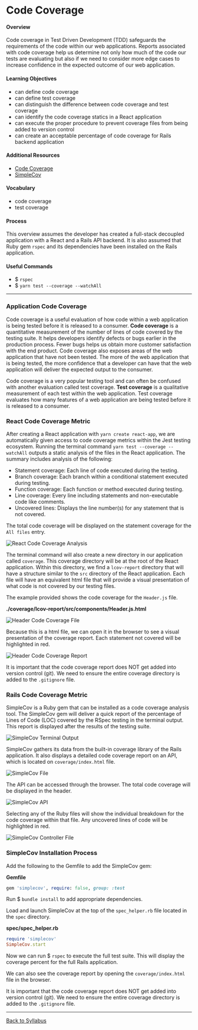 # Code Coverage

#### Overview

Code coverage in Test Driven Development (TDD) safeguards the requirements of the code within our web applications. Reports associated with code coverage help us determine not only how much of the code our tests are evaluating but also if we need to consider more edge cases to increase confidence in the expected outcome of our web application.

#### Learning Objectives

- can define code coverage
- can define test coverage
- can distinguish the difference between code coverage and test coverage
- can identify the code coverage statics in a React application
- can execute the proper procedure to prevent coverage files from being added to version control
- can create an acceptable percentage of code coverage for Rails backend application

#### Additional Resources

- [Code Coverage](https://www.baeldung.com/cs/code-coverage)
- [SimpleCov](https://www.rubydoc.info/gems/simplecov/0.22.0)

#### Vocabulary

- code coverage
- test coverage

#### Process

This overview assumes the developer has created a full-stack decoupled application with a React and a Rails API backend. It is also assumed that Ruby gem `rspec` and its dependencies have been installed on the Rails application.

#### Useful Commands

- $ `rspec`
- $ `yarn test --coverage --watchAll`

---

### Application Code Coverage

Code coverage is a useful evaluation of how code within a web application is being tested before it is released to a consumer. **Code coverage** is a quantitative measurement of the number of lines of code covered by the testing suite. It helps developers identify defects or bugs earlier in the production process. Fewer bugs helps us obtain more customer satisfaction with the end product. Code coverage also exposes areas of the web application that have not been tested. The more of the web application that is being tested, the more confidence that a developer can have that the web application will deliver the expected output to the consumer.

Code coverage is a very popular testing tool and can often be confused with another evaluation called test coverage. **Test coverage** is a qualitative measurement of each test within the web application. Test coverage evaluates how many features of a web application are being tested before it is released to a consumer.

### React Code Coverage Metric

After creating a React application with `yarn create react-app`, we are automatically given access to code coverage metrics within the Jest testing ecosystem. Running the terminal command `yarn test --coverage --watchAll` outputs a static analysis of the files in the React application. The summary includes analysis of the following:

- Statement coverage: Each line of code executed during the testing.
- Branch coverage: Each branch within a conditional statement executed during testing.
- Function coverage: Each function or method executed during testing.
- Line coverage: Every line including statements and non-executable code like comments.
- Uncovered lines: Displays the line number(s) for any statement that is not covered.

The total code coverage will be displayed on the statement coverage for the `All files` entry.

![React Code Coverage Analysis](./assets/yarn-coverage-term.png)

The terminal command will also create a new directory in our application called `coverage`. This coverage directory will be at the root of the React application. Within this directory, we find a `lcov-report` directory that will have a structure similar to the `src` directory of the React application. Each file will have an equivalent html file that will provide a visual presentation of what code is not covered by our testing files.

The example provided shows the code coverage for the `Header.js` file.

**./coverage/lcov-report/src/components/Header.js.html**

![Header Code Coverage File](./assets/yarn-coverage-file.png)

Because this is a html file, we can open it in the browser to see a visual presentation of the coverage report. Each statement not covered will be highlighted in red.

![Header Code Coverage Report](./assets/yarn-coverage-browser.png)

It is important that the code coverage report does NOT get added into version control (git). We need to ensure the entire coverage directory is added to the `.gitignore` file.

### Rails Code Coverage Metric

SimpleCov is a Ruby gem that can be installed as a code coverage analysis tool. The SimpleCov gem will deliver a quick report of the percentage of Lines of Code (LOC) covered by the RSpec testing in the terminal output. This report is displayed after the results of the testing suite.

![SimpleCov Terminal Output](./assets/rspec-simplecov-term.png)

SimpleCov gathers its data from the built-in coverage library of the Rails application. It also displays a detailed code coverage report on an API, which is located on `coverage/index.html` file.

![SimpleCov File](./assets/simplecov-file.png)

The API can be accessed through the browser. The total code coverage will be displayed in the header.

![SimpleCov API](./assets/simplecov-browser.png)

Selecting any of the Ruby files will show the individual breakdown for the code coverage within that file. Any uncovered lines of code will be highlighted in red.

![SimpleCov Controller File](./assets/simplecov-controller.png)

### SimpleCov Installation Process

Add the following to the Gemfile to add the SimpleCov gem:

**Gemfile**

```ruby
gem 'simplecov', require: false, group: :test
```

Run $ `bundle install` to add appropriate dependencies.

Load and launch SimpleCov at the top of the `spec_helper.rb` file located in the `spec` directory.

**spec/spec_helper.rb**

```ruby
require 'simplecov'
SimpleCov.start
```

Now we can run $ `rspec` to execute the full test suite. This will display the coverage percent for the full Rails application.

We can also see the coverage report by opening the `coverage/index.html` file in the browser.

It is important that the code coverage report does NOT get added into version control (git). We need to ensure the entire coverage directory is added to the `.gitignore` file.

---

[Back to Syllabus](../README.md#unit-ten-capstone-project-mvp)
